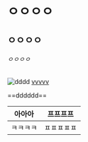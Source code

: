# ㅇㅇㅇㅇ
## ㅇㅇㅇㅇ
###### ㅇㅇㅇㅇ
![dddd](http://yjh5400.github.io)
[vvvvv](https://yjh5400.github.io)

==dddddd==


| 아아아 | 프프프프 |
|--------|--------|
| ㅋㅋㅋㅋ       | ㅍㅍㅍㅍㅍ       |


